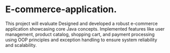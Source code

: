 # E-commerce-application.
This project will evaluate Designed and developed a robust e-commerce application showcasing core Java concepts. Implemented features like user management, product catalog, shopping cart, and payment processing using OOP principles and exception handling to ensure system reliability and scalability.
